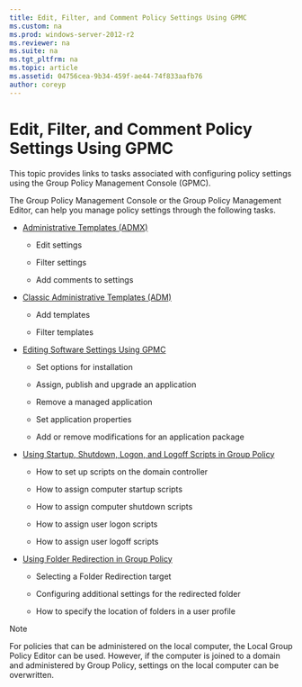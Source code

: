 ```yaml
---
title: Edit, Filter, and Comment Policy Settings Using GPMC
ms.custom: na
ms.prod: windows-server-2012-r2
ms.reviewer: na
ms.suite: na
ms.tgt_pltfrm: na
ms.topic: article
ms.assetid: 04756cea-9b34-459f-ae44-74f833aafb76
author: coreyp
---
```

# Edit, Filter, and Comment Policy Settings Using GPMC
This topic provides links to tasks associated with configuring policy settings using the Group Policy Management Console \(GPMC\).  
  
The Group Policy Management Console or the Group Policy Management Editor, can help you manage policy settings through the following tasks.  
  
-   [Administrative Templates \(ADMX\)](../Topic/Working-with-the-Administrative-Template-Policy-Settings-Using-GPMC.md#BKMK_Edit_ADMX)  
  
    -   Edit settings  
  
    -   Filter settings  
  
    -   Add comments to settings  
  
-   [Classic Administrative Templates \(ADM\)](../Topic/Working-with-the-Administrative-Template-Policy-Settings-Using-GPMC.md#BKMK_Edit_ADM)  
  
    -   Add templates  
  
    -   Filter templates  
  
-   [Editing Software Settings Using GPMC](../Topic/Editing-Software-Settings-Using-GPMC.md)  
  
    -   Set options for installation  
  
    -   Assign, publish and upgrade an application  
  
    -   Remove a managed application  
  
    -   Set application properties  
  
    -   Add or remove modifications for an application package  
  
-   [Using Startup, Shutdown, Logon, and Logoff Scripts in Group Policy](../Topic/Using-Startup,-Shutdown,-Logon,-and-Logoff-Scripts-in-Group-Policy.md)  
  
    -   How to set up scripts on the domain controller  
  
    -   How to assign computer startup scripts  
  
    -   How to assign computer shutdown scripts  
  
    -   How to assign user logon scripts  
  
    -   How to assign user logoff scripts  
  
-   [Using Folder Redirection in Group Policy](../Topic/Using-Folder-Redirection-in-Group-Policy.md)  
  
    -   Selecting a Folder Redirection target  
  
    -   Configuring additional settings for the redirected folder  
  
    -   How to specify the location of folders in a user profile  
  
> [!NOTE]  
> For policies that can be administered on the local computer, the Local Group Policy Editor can be used. However, if the computer is joined to a domain and administered by Group Policy, settings on the local computer can be overwritten.  
  
